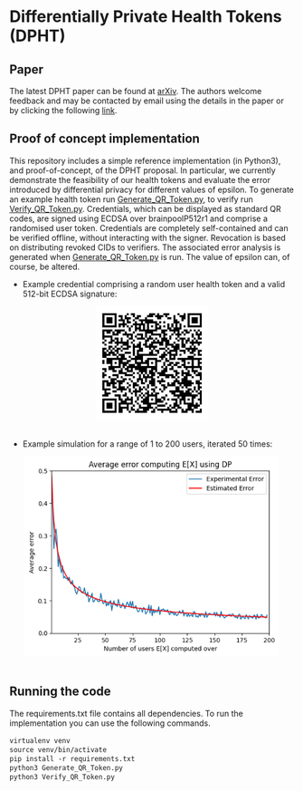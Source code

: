 # Differentially Private Health Tokens (DPHT)

## Paper
The latest DPHT paper can be found at [arXiv](https://arxiv.org/abs/2006.14329). The authors welcome feedback and may be contacted by email using the details in the paper or by clicking the following [link](mailto:dbutler@turing.ac.uk;chicks@turing.ac.uk;jbell@turing.ac.uk;cm@warwick.ac.uk;jon.crowcroft@cl.cam.ac.uk?subject=[DPHT]).


## Proof of concept implementation

This repository includes a simple reference implementation (in Python3), and proof-of-concept, of the DPHT proposal. In particular, we currently demonstrate the feasibility of our health tokens and evaluate the error introduced by differential privacy for different values of epsilon. To generate an example health token run [Generate_QR_Token.py](Generate_QR_Token.py), to verify run [Verify_QR_Token.py](Verify_QR_Token.py). Credentials, which can be displayed as standard QR codes, are signed using ECDSA over brainpoolP512r1 and comprise a randomised user token. Credentials are completely self-contained and can be verified offline, without interacting with the signer. Revocation is based on distributing revoked CIDs to verifiers.
The associated error analysis is generated when [Generate_QR_Token.py](Generate_QR_Token.py) is run. The value of epsilon can, of course, be altered.

- Example credential comprising a random user health token and a valid 512-bit ECDSA signature:

<center>
<img src="token_qr.png" alt="Example DPHT QR code" width="200px"/>
</center>
<br>

- Example simulation for a range of 1 to 200 users, iterated 50 times:

<center>
<img src="DPHT_simulation.png" alt="Example DPHT simulation" width="450px"/>
</center>
<br>


## Running the code

The requirements.txt file contains all dependencies. To run the implementation you can use the following commands.

```
virtualenv venv
source venv/bin/activate
pip install -r requirements.txt
python3 Generate_QR_Token.py
python3 Verify_QR_Token.py
```
